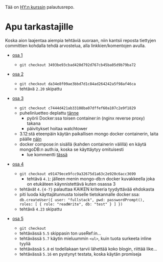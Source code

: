 Tää on [HY:n kurssin](https://fullstackopen.com) palautusrepo.

# Apu tarkastajille

Koska aion laajentaa aiempia tehtäviä suoraan, niin kantsii reposta tiettyjen committien kohdalla tehdä arvostelua, alla linkkien/komentojen avulla.

- [osa 1](https://github.com/tomjtoth/fullstack-open/tree/3493be93cbad420d792d767cb45ba05d9b79ba72)
    - `git checkout 3493be93cbad420d792d767cb45ba05d9b79ba72`

- [osa 2](https://github.com/tomjtoth/fullstack-open/tree/da34e8f09ae3bbd7d1c84ad264242a5f98af46ca)
    - `git checkout da34e8f09ae3bbd7d1c84ad264242a5f98af46ca`
    - tehtävä `2.20` skipattu

- [osa 3](https://github.com/tomjtoth/fullstack-open/tree/c7444d421ab33108ba07dffef60a107c2e9f1829)
    - `git checkout c7444d421ab33108ba07dffef60a107c2e9f1829`
    - puhelinluetteo deplattu [tänne](https://apps.ttj.hu/puhelinluettelo)
        - pyörii Docker:ssa toisen container:in (nginx reverse proxy) takana
        - päivitykset hoitaa watchtower
    - 3.12:stä eteenpäin käytän paikallisen mongo docker containerin, laita päälle [näin](./osa3/puhelinluettelo-backend/mongo-db.sh)
    - docker compose:in sisällä (kahden containerin välillä) en käytä mongoDB:n auth:ia, koska se käyttäytyy omituisesti
        - lue kommentti [tässä](./osa3/puhelinluettelo-backend/models/person.js)

- [osa 4](https://github.com/tomjtoth/fullstack-open/tree/e91479ece9fcc9a32675d1a63c2e920c6acc3699)
    - `git checkout e91479ece9fcc9a32675d1a63c2e920c6acc3699`
        - tehtävä `4.1`: jälleen menin mongo-db:n docker kuvakkeella joka on etukäteen käynnistettävä kuten osassa 3
    - tehtävät `4.{4-7}` palauttaa KAIKEN kriteeria tyydyttävää ehdokasta
    - piti luoda käyttajätunnusta toiselle tietokannalle docker:ssa: `db.createUser({ user: "fullstack", pwd: passwordPrompt(), roles: [ { role: "readWrite", db: "test" } ] })`
    - tehtävä `4.23` skipattu

- [osa 5]()
    - `git checkout `
    - tehtävässä `5.5` skippasin ton useRef:in...
    - tehtävässä `5.7` käytin mieluummin `<ul>`, kuin tuota surkeeta inline tyyliä
    - tehtävässä `5.8` ei todellakaan tarvii lähettää koko blogin, riittää like...
    - tehtävässä `5.16` en pystynyt testata, koska käytän promiseja
